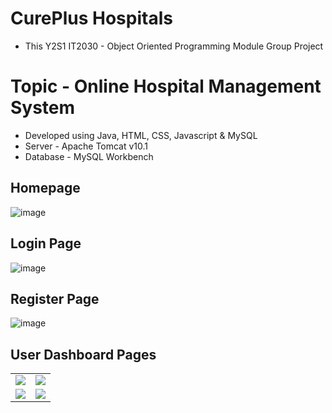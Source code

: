 # CurePlus Hospitals
- This Y2S1 IT2030 - Object Oriented Programming Module Group Project

# Topic - Online Hospital Management System

- Developed using Java, HTML, CSS, Javascript & MySQL
- Server - Apache Tomcat v10.1
- Database - MySQL Workbench

## Homepage

![image](https://github.com/HishenPerera/Online-Hospital-Management-System/blob/Main-Branch/Project%20Details/Homepage.png)

## Login Page

![image](https://github.com/HishenPerera/Online-Hospital-Management-System/blob/Main-Branch/Project%20Details/Login.png)

## Register Page

![image](https://github.com/HishenPerera/Online-Hospital-Management-System/blob/Main-Branch/Project%20Details/Register.png)

## User Dashboard Pages
<table align="center">
<tr border="none">

<td width="50%" align="center">
  <img src="https://github.com/HishenPerera/Online-Hospital-Management-System/blob/Main-Branch/Project%20Details/User1.png" />
</td>

<td width="50%" align="center">
  <img src="https://github.com/HishenPerera/Online-Hospital-Management-System/blob/Main-Branch/Project%20Details/User2.png" />
</td>
</tr>

<tr border="none">

<td width="50%" align="center">
  <img src="https://github.com/HishenPerera/Online-Hospital-Management-System/blob/Main-Branch/Project%20Details/User3.png" />
</td>

<td width="50%" align="center">
  <img src="https://github.com/HishenPerera/Online-Hospital-Management-System/blob/Main-Branch/Project%20Details/User4.png" />
</td>
</tr>
</table>
